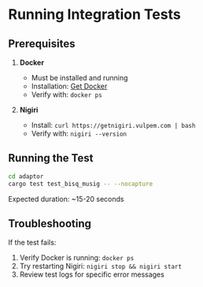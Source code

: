 # Running Integration Tests

## Prerequisites

1. **Docker**
   - Must be installed and running
   - Installation: [Get Docker](https://docs.docker.com/get-docker/)
   - Verify with: `docker ps`

2. **Nigiri**
   - Install: `curl https://getnigiri.vulpem.com | bash`
   - Verify with: `nigiri --version`

## Running the Test

```bash
cd adaptor
cargo test test_bisq_musig -- --nocapture
```

Expected duration: ~15-20 seconds

## Troubleshooting

If the test fails:
1. Verify Docker is running: `docker ps`
2. Try restarting Nigiri: `nigiri stop && nigiri start`
3. Review test logs for specific error messages 